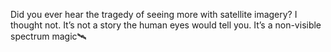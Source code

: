 Did you ever hear the tragedy of seeing more with satellite imagery? I thought not. It’s not a story the human eyes would tell you. It’s a non-visible spectrum magic🛰️
